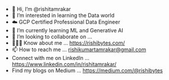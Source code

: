 - 👋 Hi, I’m @rishitamrakar
- 👀 I’m interested in learning the Data world
- :cloud: GCP Certified Professional Data Engineer
- 🌱 I’m currently learning ML and Generative AI
- 💞️ I’m looking to collaborate on ...
- 🙋🏻‍♂️ Know about me ... https://rishibytes.com/
- 📫 How to reach me ... rishikumartamrakar@gmail.com 
- Connect with me on LinkedIn ... https://www.linkedin.com/in/rishitamrakar/
- Find my blogs on Medium ... https://medium.com/@rishibytes

<!---
rishitamrakar/rishitamrakar is a ✨ special ✨ repository because its `README.md` (this file) appears on your GitHub profile.
You can click the Preview link to take a look at your changes.
--->
